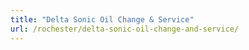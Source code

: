 ```yaml
---
title: "Delta Sonic Oil Change & Service"
url: /rochester/delta-sonic-oil-change-and-service/
---
```

